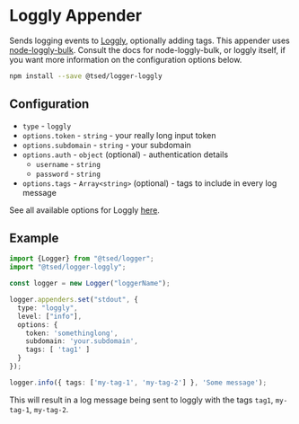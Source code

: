 # Loggly Appender

<Banner src="/loggly.svg" height="150" href="https://www.loggly.com/"></Banner>

Sends logging events to [Loggly](https://www.loggly.com), optionally adding tags.
This appender uses [node-loggly-bulk](https://www.npmjs.com/package/node-loggly-bulk).
Consult the docs for node-loggly-bulk, or loggly itself, if you want more information on the configuration options below.

```bash
npm install --save @tsed/logger-loggly
```

## Configuration

* `type` - `loggly`
* `options.token` - `string` - your really long input token
* `options.subdomain` - `string` - your subdomain
* `options.auth` - `object` (optional) - authentication details
    * `username` - `string`
    * `password` - `string`
* `options.tags` - `Array<string>` (optional) - tags to include in every log message

See all available options for Loggly [here](https://www.npmjs.com/package/node-loggly-bulk).

## Example

```typescript
import {Logger} from "@tsed/logger";
import "@tsed/logger-loggly";

const logger = new Logger("loggerName");

logger.appenders.set("stdout", {
  type: "loggly",
  level: ["info"],
  options: {
    token: 'somethinglong',
    subdomain: 'your.subdomain',
    tags: [ 'tag1' ]
  }
});

logger.info({ tags: ['my-tag-1', 'my-tag-2'] }, 'Some message');
```

This will result in a log message being sent to loggly with the tags `tag1`, `my-tag-1`, `my-tag-2`.
